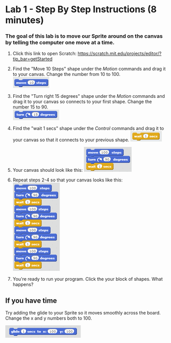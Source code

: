 # Lab 1 - Step By Step Instructions (8 minutes)

### The goal of this lab is to move our Sprite around on the canvas by telling the computer one move at a time.

1.  Click this link to open Scratch: <a href="https://scratch.mit.edu/projects/editor/?tip_bar=getStarted" target="_blank">https://scratch.mit.edu/projects/editor/?tip_bar=getStarted</a>

2. Find the "Move 10 Steps" shape under the *Motion* commands and drag it to your canvas.  Change the number from 10 to 100.  
![](https://raw.githubusercontent.com/rongriffin/ScratchLab/master/lab01/Lab1Step2.PNG)

3. Find the "Turn right 15 degrees" shape under the *Motion* commands and drag it to your canvas so connects to your first shape.  Change the number 15 to 90.  
![](https://raw.githubusercontent.com/rongriffin/ScratchLab/master/lab01/Lab1Step3.PNG)


4. Find the "wait 1 secs" shape under the *Control* commands and drag it to your canvas so that it connects to your previous shape.
![](https://raw.githubusercontent.com/rongriffin/ScratchLab/master/lab01/Lab1Step4.PNG)

5. Your canvas should look like this: 
![](https://raw.githubusercontent.com/rongriffin/ScratchLab/master/lab01/Lab1Step5.PNG)

6. Repeat steps 2-4 so that your canvas looks like this:
![](https://raw.githubusercontent.com/rongriffin/ScratchLab/master/lab01/Lab1Step6.PNG)

7. You're ready to run your program.  Click the your block of shapes.  What happens? 

## If you have time

Try adding the glide to your Sprite so it moves smoothly across the board.  Change the x and y numbers both to 100.

![](https://raw.githubusercontent.com/rongriffin/ScratchLab/master/lab01/Lab1Extra.PNG)
